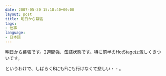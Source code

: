 ```yaml
---
date: 2007-05-30 15:18:40+00:00
layout: post
title: 明日から幕張
tags:
- 仕事
language:
- 日本語
---
```


明日から幕張です。2週間強、缶詰状態です。特に前半のHotStageは激しくきついです。

というわけで、しばらくBにもFにも行けなくて悲しい・・。

